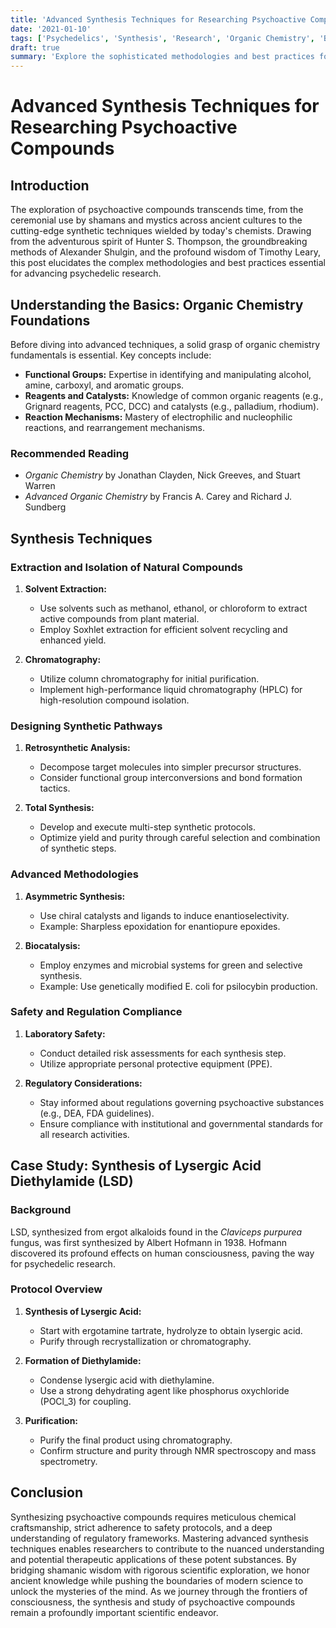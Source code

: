 ```yaml
---
title: 'Advanced Synthesis Techniques for Researching Psychoactive Compounds'
date: '2021-01-10'
tags: ['Psychedelics', 'Synthesis', 'Research', 'Organic Chemistry', 'Biocatalysis',  'Chromatography', 'Extraction']
draft: true
summary: 'Explore the sophisticated methodologies and best practices for synthesizing psychoactive compounds in a research setting.'
---
```


# Advanced Synthesis Techniques for Researching Psychoactive Compounds

## Introduction

The exploration of psychoactive compounds transcends time, from the ceremonial use by shamans and mystics across ancient cultures to the cutting-edge synthetic techniques wielded by today's chemists. Drawing from the adventurous spirit of Hunter S. Thompson, the groundbreaking methods of Alexander Shulgin, and the profound wisdom of Timothy Leary, this post elucidates the complex methodologies and best practices essential for advancing psychedelic research.

## Understanding the Basics: Organic Chemistry Foundations

Before diving into advanced techniques, a solid grasp of organic chemistry fundamentals is essential. Key concepts include:

- **Functional Groups:** Expertise in identifying and manipulating alcohol, amine, carboxyl, and aromatic groups.
- **Reagents and Catalysts:** Knowledge of common organic reagents (e.g., Grignard reagents, PCC, DCC) and catalysts (e.g., palladium, rhodium).
- **Reaction Mechanisms:** Mastery of electrophilic and nucleophilic reactions, and rearrangement mechanisms.

### Recommended Reading

- *Organic Chemistry* by Jonathan Clayden, Nick Greeves, and Stuart Warren
- *Advanced Organic Chemistry* by Francis A. Carey and Richard J. Sundberg

## Synthesis Techniques

### Extraction and Isolation of Natural Compounds

1. **Solvent Extraction:**
   - Use solvents such as methanol, ethanol, or chloroform to extract active compounds from plant material.
   - Employ Soxhlet extraction for efficient solvent recycling and enhanced yield.

2. **Chromatography:**
   - Utilize column chromatography for initial purification.
   - Implement high-performance liquid chromatography (HPLC) for high-resolution compound isolation.

### Designing Synthetic Pathways

1. **Retrosynthetic Analysis:**
   - Decompose target molecules into simpler precursor structures.
   - Consider functional group interconversions and bond formation tactics.

2. **Total Synthesis:**
   - Develop and execute multi-step synthetic protocols.
   - Optimize yield and purity through careful selection and combination of synthetic steps.

### Advanced Methodologies

1. **Asymmetric Synthesis:**
   - Use chiral catalysts and ligands to induce enantioselectivity.
   - Example: Sharpless epoxidation for enantiopure epoxides.

2. **Biocatalysis:**
   - Employ enzymes and microbial systems for green and selective synthesis.
   - Example: Use genetically modified E. coli for psilocybin production.

### Safety and Regulation Compliance

1. **Laboratory Safety:**
   - Conduct detailed risk assessments for each synthesis step.
   - Utilize appropriate personal protective equipment (PPE).

2. **Regulatory Considerations:**
   - Stay informed about regulations governing psychoactive substances (e.g., DEA, FDA guidelines).
   - Ensure compliance with institutional and governmental standards for all research activities.

## Case Study: Synthesis of Lysergic Acid Diethylamide (LSD)

### Background

LSD, synthesized from ergot alkaloids found in the *Claviceps purpurea* fungus, was first synthesized by Albert Hofmann in 1938. Hofmann discovered its profound effects on human consciousness, paving the way for psychedelic research.

### Protocol Overview

1. **Synthesis of Lysergic Acid:**
   - Start with ergotamine tartrate, hydrolyze to obtain lysergic acid.
   - Purify through recrystallization or chromatography.

2. **Formation of Diethylamide:**
   - Condense lysergic acid with diethylamine.
   - Use a strong dehydrating agent like phosphorus oxychloride (POCl_3) for coupling.

3. **Purification:**
   - Purify the final product using chromatography.
   - Confirm structure and purity through NMR spectroscopy and mass spectrometry.

## Conclusion

Synthesizing psychoactive compounds requires meticulous chemical craftsmanship, strict adherence to safety protocols, and a deep understanding of regulatory frameworks. Mastering advanced synthesis techniques enables researchers to contribute to the nuanced understanding and potential therapeutic applications of these potent substances. By bridging shamanic wisdom with rigorous scientific exploration, we honor ancient knowledge while pushing the boundaries of modern science to unlock the mysteries of the mind. As we journey through the frontiers of consciousness, the synthesis and study of psychoactive compounds remain a profoundly important scientific endeavor.